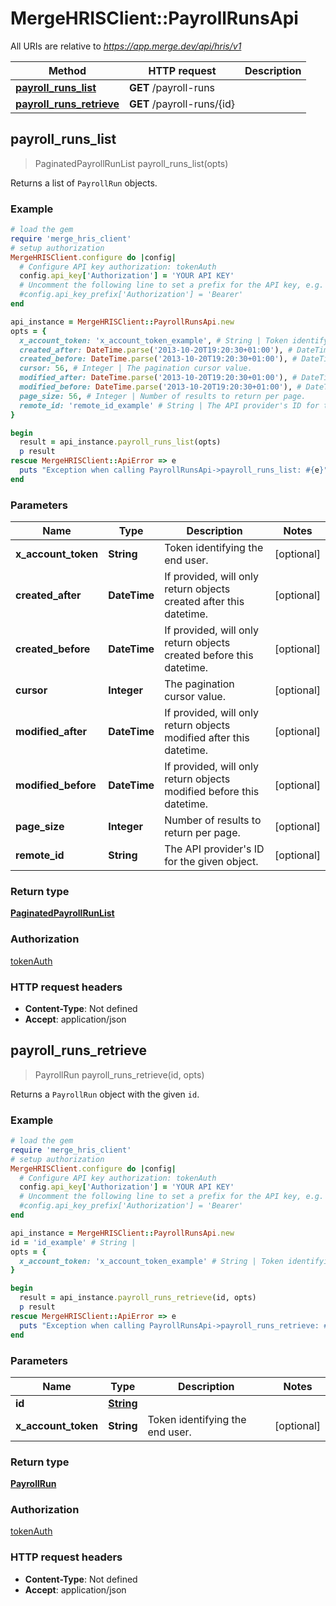# MergeHRISClient::PayrollRunsApi

All URIs are relative to *https://app.merge.dev/api/hris/v1*

Method | HTTP request | Description
------------- | ------------- | -------------
[**payroll_runs_list**](PayrollRunsApi.md#payroll_runs_list) | **GET** /payroll-runs | 
[**payroll_runs_retrieve**](PayrollRunsApi.md#payroll_runs_retrieve) | **GET** /payroll-runs/{id} | 



## payroll_runs_list

> PaginatedPayrollRunList payroll_runs_list(opts)



Returns a list of `PayrollRun` objects.

### Example

```ruby
# load the gem
require 'merge_hris_client'
# setup authorization
MergeHRISClient.configure do |config|
  # Configure API key authorization: tokenAuth
  config.api_key['Authorization'] = 'YOUR API KEY'
  # Uncomment the following line to set a prefix for the API key, e.g. 'Bearer' (defaults to nil)
  #config.api_key_prefix['Authorization'] = 'Bearer'
end

api_instance = MergeHRISClient::PayrollRunsApi.new
opts = {
  x_account_token: 'x_account_token_example', # String | Token identifying the end user.
  created_after: DateTime.parse('2013-10-20T19:20:30+01:00'), # DateTime | If provided, will only return objects created after this datetime.
  created_before: DateTime.parse('2013-10-20T19:20:30+01:00'), # DateTime | If provided, will only return objects created before this datetime.
  cursor: 56, # Integer | The pagination cursor value.
  modified_after: DateTime.parse('2013-10-20T19:20:30+01:00'), # DateTime | If provided, will only return objects modified after this datetime.
  modified_before: DateTime.parse('2013-10-20T19:20:30+01:00'), # DateTime | If provided, will only return objects modified before this datetime.
  page_size: 56, # Integer | Number of results to return per page.
  remote_id: 'remote_id_example' # String | The API provider's ID for the given object.
}

begin
  result = api_instance.payroll_runs_list(opts)
  p result
rescue MergeHRISClient::ApiError => e
  puts "Exception when calling PayrollRunsApi->payroll_runs_list: #{e}"
end
```

### Parameters


Name | Type | Description  | Notes
------------- | ------------- | ------------- | -------------
 **x_account_token** | **String**| Token identifying the end user. | [optional] 
 **created_after** | **DateTime**| If provided, will only return objects created after this datetime. | [optional] 
 **created_before** | **DateTime**| If provided, will only return objects created before this datetime. | [optional] 
 **cursor** | **Integer**| The pagination cursor value. | [optional] 
 **modified_after** | **DateTime**| If provided, will only return objects modified after this datetime. | [optional] 
 **modified_before** | **DateTime**| If provided, will only return objects modified before this datetime. | [optional] 
 **page_size** | **Integer**| Number of results to return per page. | [optional] 
 **remote_id** | **String**| The API provider&#39;s ID for the given object. | [optional] 

### Return type

[**PaginatedPayrollRunList**](PaginatedPayrollRunList.md)

### Authorization

[tokenAuth](../README.md#tokenAuth)

### HTTP request headers

- **Content-Type**: Not defined
- **Accept**: application/json


## payroll_runs_retrieve

> PayrollRun payroll_runs_retrieve(id, opts)



Returns a `PayrollRun` object with the given `id`.

### Example

```ruby
# load the gem
require 'merge_hris_client'
# setup authorization
MergeHRISClient.configure do |config|
  # Configure API key authorization: tokenAuth
  config.api_key['Authorization'] = 'YOUR API KEY'
  # Uncomment the following line to set a prefix for the API key, e.g. 'Bearer' (defaults to nil)
  #config.api_key_prefix['Authorization'] = 'Bearer'
end

api_instance = MergeHRISClient::PayrollRunsApi.new
id = 'id_example' # String | 
opts = {
  x_account_token: 'x_account_token_example' # String | Token identifying the end user.
}

begin
  result = api_instance.payroll_runs_retrieve(id, opts)
  p result
rescue MergeHRISClient::ApiError => e
  puts "Exception when calling PayrollRunsApi->payroll_runs_retrieve: #{e}"
end
```

### Parameters


Name | Type | Description  | Notes
------------- | ------------- | ------------- | -------------
 **id** | [**String**](.md)|  | 
 **x_account_token** | **String**| Token identifying the end user. | [optional] 

### Return type

[**PayrollRun**](PayrollRun.md)

### Authorization

[tokenAuth](../README.md#tokenAuth)

### HTTP request headers

- **Content-Type**: Not defined
- **Accept**: application/json

